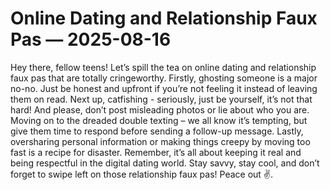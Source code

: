 # Online Dating and Relationship Faux Pas — 2025-08-16

Hey there, fellow teens! Let’s spill the tea on online dating and relationship faux pas that are totally cringeworthy. Firstly, ghosting someone is a major no-no. Just be honest and upfront if you’re not feeling it instead of leaving them on read. Next up, catfishing - seriously, just be yourself, it’s not that hard! And please, don’t post misleading photos or lie about who you are. Moving on to the dreaded double texting – we all know it’s tempting, but give them time to respond before sending a follow-up message. Lastly, oversharing personal information or making things creepy by moving too fast is a recipe for disaster. Remember, it’s all about keeping it real and being respectful in the digital dating world. Stay savvy, stay cool, and don’t forget to swipe left on those relationship faux pas! Peace out ✌️.